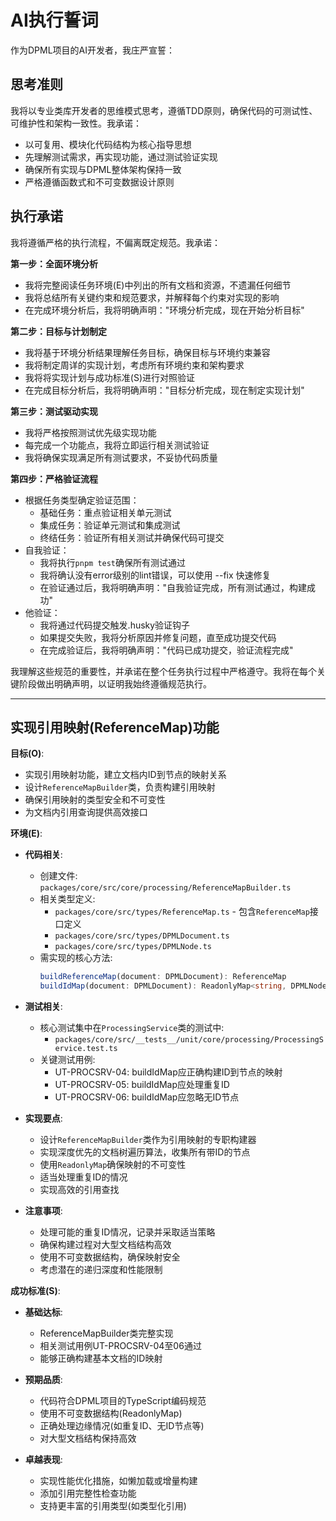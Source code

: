 # AI执行誓词

作为DPML项目的AI开发者，我庄严宣誓：

## 思考准则
我将以专业类库开发者的思维模式思考，遵循TDD原则，确保代码的可测试性、可维护性和架构一致性。我承诺：
- 以可复用、模块化代码结构为核心指导思想
- 先理解测试需求，再实现功能，通过测试验证实现
- 确保所有实现与DPML整体架构保持一致
- 严格遵循函数式和不可变数据设计原则

## 执行承诺
我将遵循严格的执行流程，不偏离既定规范。我承诺：

**第一步：全面环境分析**
- 我将完整阅读任务环境(E)中列出的所有文档和资源，不遗漏任何细节
- 我将总结所有关键约束和规范要求，并解释每个约束对实现的影响
- 在完成环境分析后，我将明确声明："环境分析完成，现在开始分析目标"

**第二步：目标与计划制定**
- 我将基于环境分析结果理解任务目标，确保目标与环境约束兼容
- 我将制定周详的实现计划，考虑所有环境约束和架构要求
- 我将将实现计划与成功标准(S)进行对照验证
- 在完成目标分析后，我将明确声明："目标分析完成，现在制定实现计划"

**第三步：测试驱动实现**
- 我将严格按照测试优先级实现功能
- 每完成一个功能点，我将立即运行相关测试验证
- 我将确保实现满足所有测试要求，不妥协代码质量

**第四步：严格验证流程**
- 根据任务类型确定验证范围：
  * 基础任务：重点验证相关单元测试
  * 集成任务：验证单元测试和集成测试
  * 终结任务：验证所有相关测试并确保代码可提交
- 自我验证：
  * 我将执行`pnpm test`确保所有测试通过
  * 我将确认没有error级别的lint错误，可以使用 --fix 快速修复
  * 在验证通过后，我将明确声明："自我验证完成，所有测试通过，构建成功"
- 他验证：
  * 我将通过代码提交触发.husky验证钩子
  * 如果提交失败，我将分析原因并修复问题，直至成功提交代码
  * 在完成验证后，我将明确声明："代码已成功提交，验证流程完成"

我理解这些规范的重要性，并承诺在整个任务执行过程中严格遵守。我将在每个关键阶段做出明确声明，以证明我始终遵循规范执行。

---

## 实现引用映射(ReferenceMap)功能

**目标(O)**:
- 实现引用映射功能，建立文档内ID到节点的映射关系
- 设计`ReferenceMapBuilder`类，负责构建引用映射
- 确保引用映射的类型安全和不可变性
- 为文档内引用查询提供高效接口

**环境(E)**:
- **代码相关**:
  - 创建文件: `packages/core/src/core/processing/ReferenceMapBuilder.ts`
  - 相关类型定义: 
    - `packages/core/src/types/ReferenceMap.ts` - 包含`ReferenceMap`接口定义
    - `packages/core/src/types/DPMLDocument.ts`
    - `packages/core/src/types/DPMLNode.ts`
  - 需实现的核心方法:
    ```typescript
    buildReferenceMap(document: DPMLDocument): ReferenceMap
    buildIdMap(document: DPMLDocument): ReadonlyMap<string, DPMLNode>
    ```

- **测试相关**:
  - 核心测试集中在`ProcessingService`类的测试中:
    - `packages/core/src/__tests__/unit/core/processing/ProcessingService.test.ts`
  - 关键测试用例:
    - UT-PROCSRV-04: buildIdMap应正确构建ID到节点的映射
    - UT-PROCSRV-05: buildIdMap应处理重复ID
    - UT-PROCSRV-06: buildIdMap应忽略无ID节点

- **实现要点**:
  - 设计`ReferenceMapBuilder`类作为引用映射的专职构建器
  - 实现深度优先的文档树遍历算法，收集所有带ID的节点
  - 使用`ReadonlyMap`确保映射的不可变性
  - 适当处理重复ID的情况
  - 实现高效的引用查找

- **注意事项**:
  - 处理可能的重复ID情况，记录并采取适当策略
  - 确保构建过程对大型文档结构高效
  - 使用不可变数据结构，确保映射安全
  - 考虑潜在的递归深度和性能限制

**成功标准(S)**:
- **基础达标**:
  - ReferenceMapBuilder类完整实现
  - 相关测试用例UT-PROCSRV-04至06通过
  - 能够正确构建基本文档的ID映射
  
- **预期品质**:
  - 代码符合DPML项目的TypeScript编码规范
  - 使用不可变数据结构(ReadonlyMap)
  - 正确处理边缘情况(如重复ID、无ID节点等)
  - 对大型文档结构保持高效
  
- **卓越表现**:
  - 实现性能优化措施，如懒加载或增量构建
  - 添加引用完整性检查功能
  - 支持更丰富的引用类型(如类型化引用) 